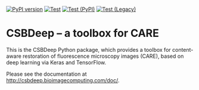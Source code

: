 [![PyPI version](https://badge.fury.io/py/csbdeep.svg)](https://pypi.org/project/csbdeep)
[![Test](https://github.com/CSBDeep/CSBDeep/workflows/Test/badge.svg)](https://github.com/CSBDeep/CSBDeep/actions?query=workflow%3ATest)
[![Test (PyPI)](https://github.com/CSBDeep/CSBDeep/workflows/Test%20(PyPI)/badge.svg)](https://github.com/CSBDeep/CSBDeep/actions?query=workflow%3A%22Test+%28PyPI%29%22)
[![Test (Legacy)](https://github.com/CSBDeep/CSBDeep/workflows/Test%20(Legacy)/badge.svg)](https://github.com/CSBDeep/CSBDeep/actions?query=workflow%3A%22Test+%28Legacy%29%22)

# CSBDeep – a toolbox for CARE

This is the CSBDeep Python package, which provides a toolbox for content-aware restoration of fluorescence microscopy images (CARE), based on deep learning via Keras and TensorFlow.

Please see the documentation at http://csbdeep.bioimagecomputing.com/doc/.
